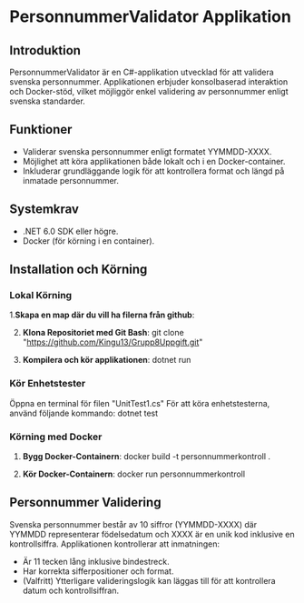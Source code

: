 # PersonnummerValidator Applikation

## Introduktion
PersonnummerValidator är en C#-applikation utvecklad för att validera svenska personnummer. Applikationen erbjuder konsolbaserad interaktion och Docker-stöd, vilket möjliggör enkel validering av personnummer enligt svenska standarder.

## Funktioner
- Validerar svenska personnummer enligt formatet YYMMDD-XXXX.
- Möjlighet att köra applikationen både lokalt och i en Docker-container.
- Inkluderar grundläggande logik för att kontrollera format och längd på inmatade personnummer.

## Systemkrav
- .NET 6.0 SDK eller högre.
- Docker (för körning i en container).

## Installation och Körning

### Lokal Körning

1.**Skapa en map där du vill ha filerna från github**:


2. **Klona Repositoriet med Git Bash**:
git clone "https://github.com/Kingu13/Grupp8Uppgift.git"



3. **Kompilera och kör applikationen**:
dotnet run

### Kör Enhetstester
Öppna en terminal för filen "UnitTest1.cs" För att köra enhetstesterna, använd följande kommando: dotnet test

### Körning med Docker

1. **Bygg Docker-Containern**:
docker build -t personnummerkontroll .

2. **Kör Docker-Containern**:
docker run personnummerkontroll


## Personnummer Validering

Svenska personnummer består av 10 siffror (YYMMDD-XXXX) där YYMMDD representerar födelsedatum och XXXX är en unik kod inklusive en kontrollsiffra. Applikationen kontrollerar att inmatningen:

- Är 11 tecken lång inklusive bindestreck.
- Har korrekta sifferpositioner och format.
- (Valfritt) Ytterligare valideringslogik kan läggas till för att kontrollera datum och kontrollsiffran.



